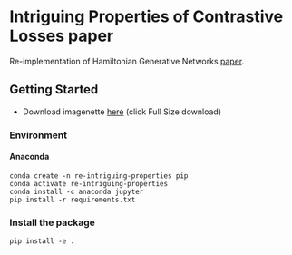 # Intriguing Properties of Contrastive Losses paper
Re-implementation of Hamiltonian Generative Networks [paper](https://proceedings.neurips.cc/paper/2021/hash/628f16b29939d1b060af49f66ae0f7f8-Abstract.html).

## Getting Started
- Download imagenette [here](https://github.com/fastai/imagenette) (click Full Size download) 

### Environment

#### Anaconda

```
conda create -n re-intriguing-properties pip
conda activate re-intriguing-properties
conda install -c anaconda jupyter
pip install -r requirements.txt
```

### Install the package

```
pip install -e .
```
